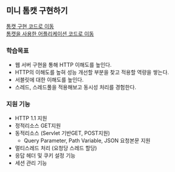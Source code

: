 ## 미니 톰캣 구현하기

[톰캣 구현 코드로 이동](https://github.com/ehtjsv2/java-http/tree/main/tomcat/src/main/java/org/apache)  
[톰캣을 사용한 어플리케이션 코드로 이동](https://github.com/ehtjsv2/java-http/tree/main/tomcat/src/main/java/com)

### 학습목표
- 웹 서버 구현을 통해 HTTP 이해도를 높인다.
- HTTP의 이해도를 높혀 성능 개선할 부분을 찾고 적용할 역량을 쌓는다.
- 서블릿에 대한 이해도를 높인다.
- 스레드, 스레드풀을 적용해보고 동시성 처리를 경험한다.

### 지원 기능
- HTTP 1.1 지원
- 정적리소스 GET지원
- 동적리소스 (Servlet 기반GET, POST지원)
  - Query Parameter, Path Variable, JSON 요청본문 지원
- 멀티스레드 처리 (요청당 스레드 할당)
- 응답 헤더 및 쿠키 설정 기능
- 세션 관리 기능
